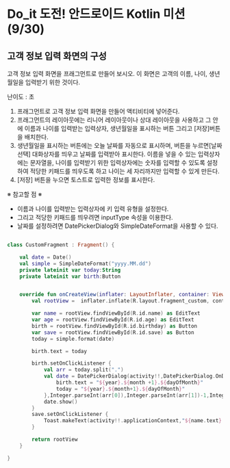 # Do_it 도전! 안드로이드 Kotlin 미션 (9/30)

## 고객 정보 입력 화면의 구성

고객 정보 입력 화면을 프래그먼트로 만들어 보시오. 이 화면은 고객의 이름, 나이, 생년월일을 입력받기 위한 것이다.

난이도 : 초


1. 프래그먼트로 고객 정보 입력 화면을 만들어 액티비티에 넣어준다.
2. 프래그먼트의 레이아웃에는 리니어 레이아웃이나 상대 레이아웃을 사용하고 그 안에 이름과 나이를 입력받는 입력상자, 생년월일을 표시하는 버튼 그리고 [저장]버튼을 배치한다.
3. 생년월일을 표시하는 버튼에는 오늘 날짜를 자동으로 표시하며, 버튼을 누르면[날짜 선택] 대화상자를 띄우고 날짜를 입력받아 표시한다. 이름을 넣을 수 있는 입력상자에는 문자열을, 나이를 입력받기 위한 입력상자에는 숫자를 입력할 수 있도록 설정하여 적당한 키패드를 띄우도록 하고 나이는 세 자리까지만 입력할 수 있게 만든다.
4. [저장] 버튼을 누으면 토스트로 입력한 정보를 표시한다.

※ 참고할 점 ※

* 이름과 나이를 입력받는 입력상자에 키 입력 유형을 설정한다.
* 그리고 적당한 키패드를 띄우려면 inputType 속성을 이용한다.
* 날짜를 설정하려면 DatePickerDialog와 SimpleDateFormat을 사용할 수 있다.


```kotlin

class CustomFragment : Fragment() {

    val date = Date()
    val simple = SimpleDateFormat("yyyy.MM.dd")
    private lateinit var today:String
    private lateinit var birth:Button


    override fun onCreateView(inflater: LayoutInflater, container: ViewGroup?, savedInstanceState: Bundle? ): View? {
        val rootView =  inflater.inflate(R.layout.fragment_custom, container, false)

        var name = rootView.findViewById(R.id.name) as EditText
        var age = rootView.findViewById(R.id.age) as EditText
        birth = rootView.findViewById(R.id.birthday) as Button
        var save = rootView.findViewById(R.id.save) as Button
        today = simple.format(date)

        birth.text = today

        birth.setOnClickListener {
            val arr = today.split(".")
            val date = DatePickerDialog(activity!!,DatePickerDialog.OnDateSetListener { _, year, month, dayOfMonth ->
                birth.text = "${year}.${month +1}.${dayOfMonth}"
                today = "${year}.${month+1}.${dayOfMonth}"
            },Integer.parseInt(arr[0]),Integer.parseInt(arr[1])-1,Integer.parseInt(arr[2]))
            date.show()
        }
        save.setOnClickListener {
            Toast.makeText(activity!!.applicationContext,"${name.text} ${age.text} ${today}",Toast.LENGTH_LONG).show()
        }

        return rootView
    }

}


```